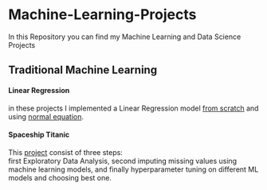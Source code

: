 # Machine-Learning-Projects
In this Repository you can find my Machine Learning and Data Science Projects<br>
## Traditional Machine Learning<br>
#### Linear Regression<br>
in these projects I implemented a Linear Regression model [from scratch](https://github.com/MeysamAgah/Machine-Learning-Projects/blob/main/Linear%20Regression%20from%20scratch.ipynb) and using [normal equation](https://github.com/MeysamAgah/Machine-Learning-Projects/blob/main/Linear%20Regression%20By%20Using%20Normal%20Equation.ipynb).
#### Spaceship Titanic<br>
This [project](https://github.com/MeysamAgah/Machine-Learning-Projects/blob/main/Spaceship_Titanic.ipynb) consist of three steps:<br>
first Exploratory Data Analysis, second imputing missing values using machine learning models, and finally hyperparameter tuning on different ML models and choosing best one.
